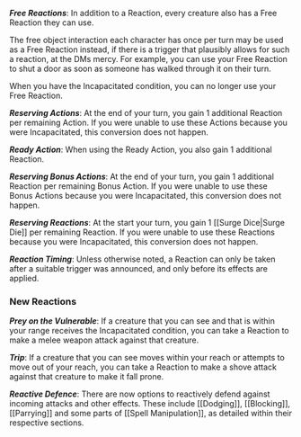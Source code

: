 ***Free Reactions***: In addition to a Reaction, every creature also has a Free Reaction they can use.

The free object interaction each character has once per turn may be used as a Free Reaction instead, if there is a trigger that plausibly allows for such a reaction, at the DMs mercy. For example, you can use your Free Reaction to shut a door as soon as someone has walked through it on their turn.

When you have the Incapacitated condition, you can no longer use your Free Reaction.

***Reserving Actions***: At the end of your turn, you gain 1 additional Reaction per remaining Action. If you were unable to use these Actions because you were Incapacitated, this conversion does not happen.

***Ready Action***: When using the Ready Action, you also gain 1 additional Reaction.

***Reserving Bonus Actions***: At the end of your turn, you gain 1 additional Reaction per remaining Bonus Action. If you were unable to use these Bonus Actions because you were Incapacitated, this conversion does not happen.

***Reserving Reactions***: At the start your turn, you gain 1 [[Surge Dice|Surge Die]] per remaining Reaction. If you were unable to use these Reactions because you were Incapacitated, this conversion does not happen.

***Reaction Timing***: Unless otherwise noted, a Reaction can only be taken after a suitable trigger was announced, and only before its effects are applied.
### New Reactions
***Prey on the Vulnerable***: If a creature that you can see and that is within your range receives the Incapacitated condition, you can take a Reaction to make a melee weapon attack against that creature.

***Trip***: If a creature that you can see moves within your reach or attempts to move out of your reach, you can take a Reaction to make a shove attack against that creature to make it fall prone.

***Reactive Defence***: There are now options to reactively defend against incoming attacks and other effects. These include [[Dodging]], [[Blocking]], [[Parrying]] and some parts of [[Spell Manipulation]], as detailed within their respective sections.
